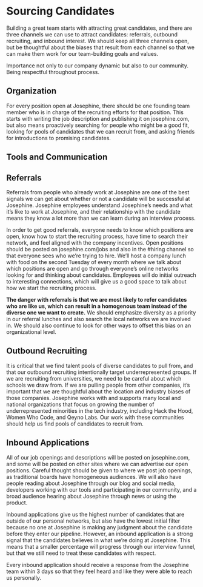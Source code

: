 # Sourcing Candidates

Building a great team starts with attracting great candidates, and there are three channels we can use to attract candidates: referrals, outbound recruiting, and inbound interest.  We should keep all three channels open, but be thoughtful about the biases that result from each channel so that we can make them work for our team-building goals and values. 

Importance not only to our company dynamic but also to our community. Being respectful throughout process.

## Organization
For every position open at Josephine, there should be one founding team member who is in charge of the recruiting efforts for that position. This starts with writing the job description and publishing it on josephine.com, but also means proactively searching for people who might be a good fit, looking for pools of candidates that we can recruit from, and asking friends for introductions to promising candidates.

## Tools and Communication

## Referrals

Referrals from people who already work at Josephine are one of the best signals we can get about whether or not a candidate will be successful at Josephine. Josephine employees understand Josephine’s needs and what it’s like to work at Josephine, and their relationship with the candidate means they know a lot more than we can learn during an interview process.

In order to get good referrals, everyone needs to know which positions are open, know how to start the recruiting process, have time to search their network, and feel aligned with the company incentives. Open positions should be posted on josephine.com/jobs and also in the #hiring channel so that everyone sees who we’re trying to hire. We’ll host a company lunch with food on the second Tuesday of every month where we talk about which positions are open and go through everyone’s online networks looking for and thinking about candidates. Employees will do initial outreach to interesting connections, which will give us a good space to talk about how we start the recruiting process.

**The danger with referrals is that we are most likely to refer candidates who are like us, which can result in a homogenous team instead of the diverse one we want to create.** We should emphasize diversity as a priority in our referral lunches and also search the local networks we are involved in. We should also continue to look for other ways to offset this bias on an organizational level.

## Outbound Recruiting

It is critical that we find talent pools of diverse candidates to pull from, and that our outbound recruiting intentionally target underrepresented groups. If we are recruiting from universities, we need to be careful about which schools we draw from. If we are pulling people from other companies, it’s important that we are thoughtful about the location and industry biases of those companies. Josephine works with and supports many local and national organizations that focus on growing the number of underrepresented minorities in the tech industry, including Hack the Hood, Women Who Code, and Qeyno Labs. Our work with these communities should help us find pools of candidates to recruit from.

## Inbound Applications

All of our job openings and descriptions will be posted on josephine.com, and some will be posted on other sites where we can advertise our open positions. Careful thought should be given to where we post job openings, as traditional boards have homogeneous audiences. We will also have people reading about Josephine through our blog and social media, developers working with our tools and participating in our community, and a broad audience hearing about Josephine through news or using the product.

Inbound applications give us the highest number of candidates that are outside of our personal networks, but also have the lowest initial filter because no one at Josephine is making any judgment about the candidate before they enter our pipeline. However, an inbound application is a strong signal that the candidates believes in what we’re doing at Josephine. This means that a smaller percentage will progress through our interview funnel, but that we still need to treat these candidates with respect.

Every inbound application should receive a response from the Josephine team within 3 days so that they feel heard and like they were able to reach us personally.
